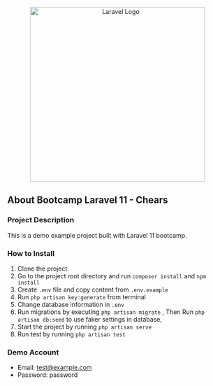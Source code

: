 <p align="center"><a href="https://laravel.com" target="_blank"><img src="https://raw.githubusercontent.com/laravel/art/master/logo-lockup/5%20SVG/2%20CMYK/1%20Full%20Color/laravel-logolockup-cmyk-red.svg" width="400" alt="Laravel Logo"></a></p>

## About Bootcamp Laravel 11 - Chears

### Project Description
This is a demo example project built with Laravel 11 bootcamp.

### How to Install
1. Clone the project
2. Go to the project root directory and run `composer install` and `npm install`
3. Create `.env` file and copy content from `.env.example`
4. Run `php artisan key:generate` from terminal
5. Change database information in `.env`
6. Run migrations by executing `php artisan migrate` , Then Run  `php artisan db:seed` to use faker settings in database,
7. Start the project by running `php artisan serve`
8. Run test by running `php artisan test`

### Demo Account

[//]: # (- AdminURL: http://localhost/chears)
- Email: test@example.com
- Password: password
